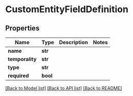 # CustomEntityFieldDefinition

## Properties
Name | Type | Description | Notes
------------ | ------------- | ------------- | -------------
**name** | **str** |  | 
**temporality** | **str** |  | 
**type** | **str** |  | 
**required** | **bool** |  | 

[[Back to Model list]](../README.md#documentation-for-models) [[Back to API list]](../README.md#documentation-for-api-endpoints) [[Back to README]](../README.md)


